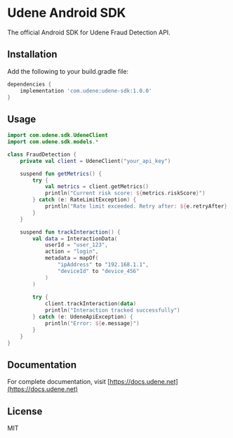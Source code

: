 
# Udene Android SDK

The official Android SDK for Udene Fraud Detection API.

## Installation

Add the following to your build.gradle file:

```gradle
dependencies {
    implementation 'com.udene:udene-sdk:1.0.0'
}
```

## Usage

```kotlin
import com.udene.sdk.UdeneClient
import com.udene.sdk.models.*

class FraudDetection {
    private val client = UdeneClient("your_api_key")

    suspend fun getMetrics() {
        try {
            val metrics = client.getMetrics()
            println("Current risk score: ${metrics.riskScore}")
        } catch (e: RateLimitException) {
            println("Rate limit exceeded. Retry after: ${e.retryAfter} seconds")
        }
    }

    suspend fun trackInteraction() {
        val data = InteractionData(
            userId = "user_123",
            action = "login",
            metadata = mapOf(
                "ipAddress" to "192.168.1.1",
                "deviceId" to "device_456"
            )
        )
        
        try {
            client.trackInteraction(data)
            println("Interaction tracked successfully")
        } catch (e: UdeneApiException) {
            println("Error: ${e.message}")
        }
    }
}
```

## Documentation

For complete documentation, visit [https://docs.udene.net](https://docs.udene.net)

## License

MIT
